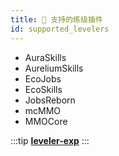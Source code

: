```yaml
---
title: 👔 支持的练级插件
id: supported_levelers
---
```


- AuraSkills
- AureliumSkills
- EcoJobs
- EcoSkills
- JobsReborn
- mcMMO
- MMOCore

:::tip
[**leveler-exp**](../reference/events.md#leveler_exp)
:::

